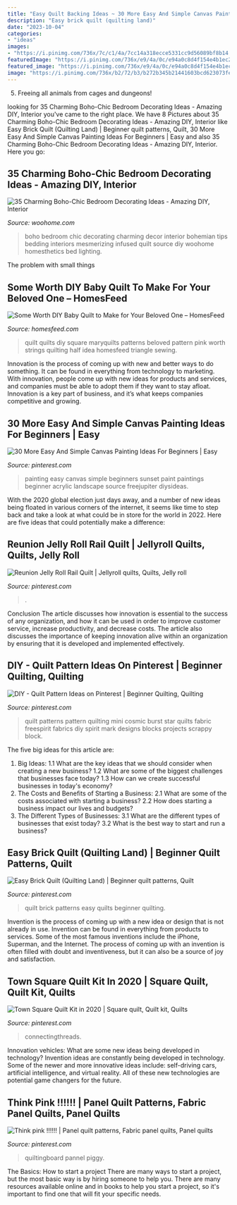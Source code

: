 ```yaml
---
title: "Easy Quilt Backing Ideas ~ 30 More Easy And Simple Canvas Painting Ideas For Beginners"
description: "Easy brick quilt (quilting land)"
date: "2023-10-04"
categories:
- "ideas"
images:
- "https://i.pinimg.com/736x/7c/c1/4a/7cc14a318ecce5331cc9d56089bf8b14.jpg"
featuredImage: "https://i.pinimg.com/736x/e9/4a/0c/e94a0c8d4f154e4b1ec2ab507115dd71.jpg"
featured_image: "https://i.pinimg.com/736x/e9/4a/0c/e94a0c8d4f154e4b1ec2ab507115dd71.jpg"
image: "https://i.pinimg.com/736x/b2/72/b3/b272b345b21441603bcd623073fec559.jpg"
---
```



5. Freeing all animals from cages and dungeons!

	

		
looking for 35 Charming Boho-Chic Bedroom Decorating Ideas - Amazing DIY, Interior you've came to the right place. We have 8 Pictures about 35 Charming Boho-Chic Bedroom Decorating Ideas - Amazing DIY, Interior like Easy Brick Quilt (Quilting Land) | Beginner quilt patterns, Quilt, 30 More Easy And Simple Canvas Painting Ideas For Beginners | Easy and also 35 Charming Boho-Chic Bedroom Decorating Ideas - Amazing DIY, Interior. Here you go:
		
    
## 35 Charming Boho-Chic Bedroom Decorating Ideas - Amazing DIY, Interior

<img loading=lazy src="http://www.woohome.com/wp-content/uploads/2014/05/charming-boho-bedroom-ideas-21.jpg" onerror="this.onerror=null;this.src='https://tse3.mm.bing.net/th?id=OIP.fe-umxjX6sayJF8CunsPdwHaNO&amp;pid=15.1';" alt="35 Charming Boho-Chic Bedroom Decorating Ideas - Amazing DIY, Interior">

_Source: woohome.com_

>boho bedroom chic decorating charming decor interior bohemian tips bedding interiors mesmerizing infused quilt source diy woohome homesthetics bed lighting. 

	

The problem with small things
 

    
## Some Worth DIY Baby Quilt To Make For Your Beloved One – HomesFeed

<img loading=lazy src="https://homesfeed.com/wp-content/uploads/2015/09/smooth-colored-baby-quilt-to-make-idea-with-triangle-pattern-in-pink-blue-green-and-purple-colros.jpg" onerror="this.onerror=null;this.src='https://tse4.mm.bing.net/th?id=OIP.RJtki8J0m2RJ_fOOzPl54gHaFi&amp;pid=15.1';" alt="Some Worth DIY Baby Quilt to Make for Your Beloved One – HomesFeed">

_Source: homesfeed.com_

>quilt quilts diy square maryquilts patterns beloved pattern pink worth strings quilting half idea homesfeed triangle sewing. 

	

Innovation is the process of coming up with new and better ways to do something. It can be found in everything from technology to marketing. With innovation, people come up with new ideas for products and services, and companies must be able to adopt them if they want to stay afloat. Innovation is a key part of business, and it’s what keeps companies competitive and growing.

    
## 30 More Easy And Simple Canvas Painting Ideas For Beginners | Easy

<img loading=lazy src="https://i.pinimg.com/736x/41/72/72/4172720c03129b7ca5ad7d73ddb79c07.jpg" onerror="this.onerror=null;this.src='https://tse1.mm.bing.net/th?id=OIP.Qj1AVBbQm2ur_XeZ-7Y3VwHaF3&amp;pid=15.1';" alt="30 More Easy And Simple Canvas Painting Ideas For Beginners | Easy">

_Source: pinterest.com_

>painting easy canvas simple beginners sunset paint paintings beginner acrylic landscape source freejupiter diysideas. 

	

With the 2020 global election just days away, and a number of new ideas being floated in various corners of the internet, it seems like time to step back and take a look at what could be in store for the world in 2022. Here are five ideas that could potentially make a difference: 

    
## Reunion Jelly Roll Rail Quilt | Jellyroll Quilts, Quilts, Jelly Roll

<img loading=lazy src="https://i.pinimg.com/736x/e9/4a/0c/e94a0c8d4f154e4b1ec2ab507115dd71.jpg" onerror="this.onerror=null;this.src='https://tse2.mm.bing.net/th?id=OIP.2fiqfNs2ktCb9GFtUL7z0QHaJ6&amp;pid=15.1';" alt="Reunion Jelly Roll Rail Quilt | Jellyroll quilts, Quilts, Jelly roll">

_Source: pinterest.com_

>. 

	

Conclusion
The article discusses how innovation is essential to the success of any organization, and how it can be used in order to improve customer service, increase productivity, and decrease costs. The article also discusses the importance of keeping innovation alive within an organization by ensuring that it is developed and implemented effectively.

    
## DIY - Quilt Pattern Ideas On Pinterest | Beginner Quilting, Quilting

<img loading=lazy src="https://s-media-cache-ak0.pinimg.com/originals/45/f0/21/45f021acfab6c32ed46065d374670914.jpg" onerror="this.onerror=null;this.src='https://tse4.mm.bing.net/th?id=OIP.suwuZnR5uwNeMwoH61Bw2gHaKG&amp;pid=15.1';" alt="DIY - Quilt Pattern Ideas on Pinterest | Beginner Quilting, Quilting">

_Source: pinterest.com_

>quilt patterns pattern quilting mini cosmic burst star quilts fabric freespirit fabrics diy spirit mark designs blocks projects scrappy block. 

	

The five big ideas for this article are:
1. Big Ideas: 
1.1 What are the key ideas that we should consider when creating a new business? 
1.2 What are some of the biggest challenges that businesses face today? 
1.3 How can we create successful businesses in today's economy? 
2. The Costs and Benefits of Starting a Business: 
2.1 What are some of the costs associated with starting a business? 
2.2 How does starting a business impact our lives and budgets? 
3. The Different Types of Businesses: 
3.1 What are the different types of businesses that exist today? 
3.2 What is the best way to start and run a business?

    
## Easy Brick Quilt (Quilting Land) | Beginner Quilt Patterns, Quilt

<img loading=lazy src="https://i.pinimg.com/736x/7c/c1/4a/7cc14a318ecce5331cc9d56089bf8b14.jpg" onerror="this.onerror=null;this.src='https://tse1.mm.bing.net/th?id=OIP.NZsJPeFd6zkWCG4llbBDIQHaJ3&amp;pid=15.1';" alt="Easy Brick Quilt (Quilting Land) | Beginner quilt patterns, Quilt">

_Source: pinterest.com_

>quilt brick patterns easy quilts beginner quilting. 

	

Invention is the process of coming up with a new idea or design that is not already in use. Invention can be found in everything from products to services. Some of the most famous inventions include the iPhone, Superman, and the Internet. The process of coming up with an invention is often filled with doubt and inventiveness, but it can also be a source of joy and satisfaction.

    
## Town Square Quilt Kit In 2020 | Square Quilt, Quilt Kit, Quilts

<img loading=lazy src="https://i.pinimg.com/736x/08/8d/3f/088d3f2c05416f528498e4abe2550aa5.jpg" onerror="this.onerror=null;this.src='https://tse2.mm.bing.net/th?id=OIP.E13dXmTpejeknl9ZDdQuCAAAAA&amp;pid=15.1';" alt="Town Square Quilt Kit in 2020 | Square quilt, Quilt kit, Quilts">

_Source: pinterest.com_

>connectingthreads. 

	

Innovation vehicles: What are some new ideas being developed in technology?
Invention ideas are constantly being developed in technology. Some of the newer and more innovative ideas include: self-driving cars, artificial intelligence, and virtual reality. All of these new technologies are potential game changers for the future.

    
## Think Pink !!!!!! | Panel Quilt Patterns, Fabric Panel Quilts, Panel Quilts

<img loading=lazy src="https://i.pinimg.com/736x/b2/72/b3/b272b345b21441603bcd623073fec559.jpg" onerror="this.onerror=null;this.src='https://tse3.mm.bing.net/th?id=OIP.wrBsQn1isBHuNQbn84LjHgHaJ6&amp;pid=15.1';" alt="Think pink !!!!!! | Panel quilt patterns, Fabric panel quilts, Panel quilts">

_Source: pinterest.com_

>quiltingboard pannel piggy. 

	

The Basics: How to start a project
There are many ways to start a project, but the most basic way is by hiring someone to help you. There are many resources available online and in books to help you start a project, so it's important to find one that will fit your specific needs.


